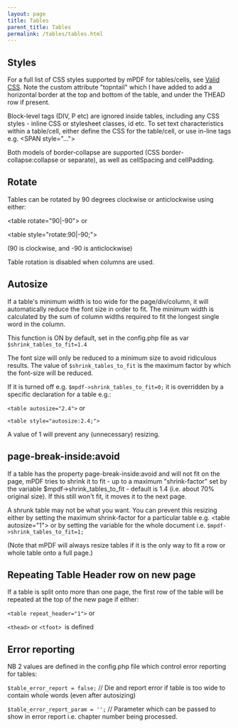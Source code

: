 ```yaml
---
layout: page
title: Tables
parent_title: Tables
permalink: /tables/tables.html
---
```


<div id="bpmbook" class="bpmbook" style="direction:ltr;">
<div class="topic_user_field">
<div id="U0">
<h2>Styles</h2>
<p>For a full list of CSS styles supported by mPDF for tables/cells, see&nbsp;<a href="{{ "/css-stylesheets/supported-css.html" | prepend: site.baseurl }}">Valid CSS</a>. Note the custom attribute "topntail" which I have added to add a horizontal border at the top and bottom of the table, and under the THEAD row if present.</p>
<p>Block-level tags (DIV, P etc) are ignored inside tables, including any CSS styles - inline CSS or stylesheet classes, id etc. To set text characteristics within a table/cell, either define the CSS for the table/cell, or use in-line tags e.g. &lt;SPAN style="..."&gt;</p>
<p>Both models of border-collapse are supported (CSS border-collapse:collapse or separate), as well as cellSpacing and cellPadding.</p>
<h2>Rotate</h2>
<p>Tables can be rotated by 90 degrees clockwise or anticlockwise using either:

&lt;table rotate="90|-90"&gt; or

&lt;table style="rotate:90|-90;"&gt;

(90 is clockwise, and -90 is anticlockwise)</p>
<p>Table rotation is disabled when columns are used.</p>
<h2>Autosize</h2>
<p>If a table's minimum width is too wide for the page/div/column, it will automatically reduce the font size in order to fit. The minimum width is calculated by the sum of column widths required to fit the longest single word in the column.</p>
<p>This function is ON by default, set in the <span class="filename">config.php</span> file as var <code>$shrink_tables_to_fit=1.4</code></p>
<p>The font size will only be reduced to a minimum size to avoid ridiculous results. The value of <code>$shrink_tables_to_fit</code> is the maximum factor by which the font-size will be reduced.</p>
<p>If it is turned off e.g. <code>$mpdf-&gt;shrink_tables_to_fit=0;</code> it is overridden by a specific declaration for a table e.g.:

<code>&lt;table autosize="2.4"&gt;</code> or

<code>&lt;table style="autosize:2.4;"&gt;</code></p>
<p>A value of 1 will prevent any (unnecessary) resizing.</p>
<h2>page-break-inside:avoid</h2>
<p>If a table has the property page-break-inside:avoid and will not fit on the page, mPDF tries to shrink it to fit - up to a maximum "shrink-factor" set by the variable $mpdf-&gt;shrink_tables_to_fit - default is 1.4 (i.e. about 70% original size). If this still won't fit, it moves it to the next page.</p>
<p>A shrunk table may not be what you want. You can prevent this resizing either by setting the maximum shrink-factor for a particular table e.g. &lt;table autosize="1"&gt; or by setting the variable for the whole document i.e. <code>$mpdf-&gt;shrink_tables_to_fit=1;</code>

(Note that mPDF will always resize tables if it is the only way to fit a row or whole table onto a full page.)</p>
<h2>Repeating Table Header row on new page</h2>
<p>If a table is split onto more than one page, the first row of the table will be repeated at the top of the new page if either:

<code>&lt;table repeat_header="1"&gt;</code> or

<code>&lt;thead&gt;</code> or <code>&lt;tfoot&gt; </code>is defined</p>
<h2>Error reporting</h2>
<p>NB 2 values are defined in the <span class="filename">config.php</span> file which control error reporting for tables:

<code>$table_error_report = false;</code> // Die and report error if table is too wide to contain whole words (even after autosizing)

<code>$table_error_report_param = '';</code> // Parameter which can be passed to show in error report i.e. chapter number being processed.</p>
</div>
</div>


